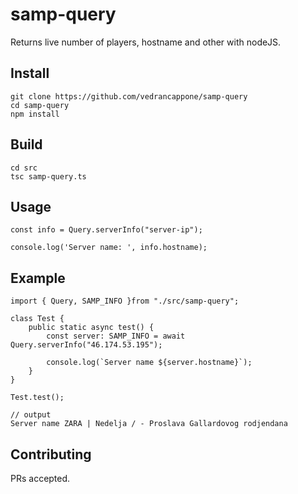 # samp-query

Returns live number of players, hostname and other with nodeJS.

## Install

```
git clone https://github.com/vedrancappone/samp-query
cd samp-query
npm install
```

## Build
```
cd src
tsc samp-query.ts
```

## Usage

```
const info = Query.serverInfo("server-ip");

console.log('Server name: ', info.hostname);
```

## Example
```
import { Query, SAMP_INFO }from "./src/samp-query";

class Test {
    public static async test() {
        const server: SAMP_INFO = await Query.serverInfo("46.174.53.195");

        console.log(`Server name ${server.hostname}`);
    }
}

Test.test();

// output
Server name ZARA | Nedelja / - Proslava Gallardovog rodjendana
```

## Contributing

PRs accepted.
